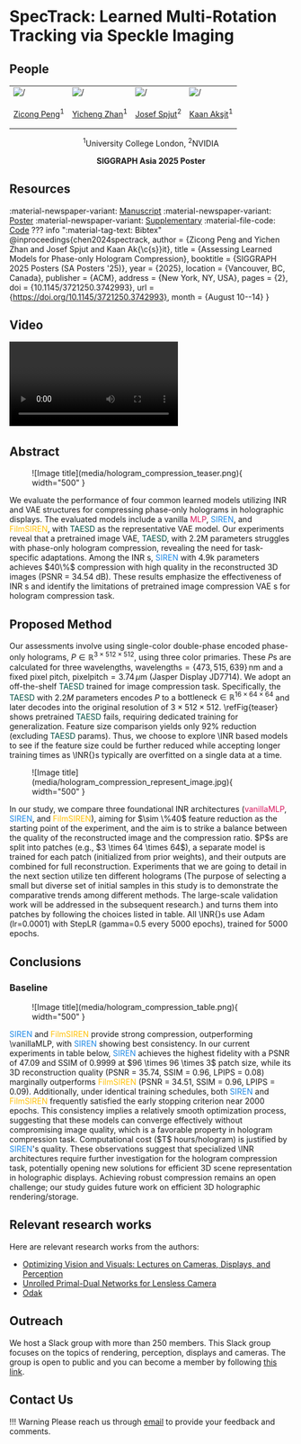 # SpecTrack: Learned Multi-Rotation Tracking via Speckle Imaging

## People
<table class=""  style="margin: 10px auto;">
  <tbody>
    <tr>
      <td> <img src="../../people/zicong_peng.png" width="120" alt=/> &nbsp;&nbsp;&nbsp;&nbsp;&nbsp;&nbsp;&nbsp;</td>
      <td> <img src="../../people/yicheng_zhan.png" width="120" alt=/> &nbsp;&nbsp;&nbsp;&nbsp;</td>
      <td> <img src="../../people/josef_spjut.png" width="120" alt=/> &nbsp;&nbsp;&nbsp;&nbsp;</td>
      <td> <img src="../../people/kaan_aksit.png" width="120" alt=/> &nbsp;&nbsp;&nbsp;&nbsp;</td>
    </tr> 
    <tr>
      <td><p style="text-align:center;"><a href="https://scholar.google.com/citations?user=lpi8DvIAAAAJ&hl=zh-CN">Zicong Peng</a><sup>1</sup></p></td>
      <td><p style="text-align:center;"><a href="https://scholar.google.com/citations?hl=zh-CN&user=x2ptSYUAAAAJ">Yicheng Zhan</a><sup>1</sup></p></td>
      <td><p style="text-align:center;"><a href="https://josef.spjut.me/">Josef Spjut</a><sup>2</sup></p></td>
      <td><p style="text-align:center;"><a href="https://kaanaksit.com">Kaan Akşit</a><sup>1</sup></p></td>
    </tr>
  </tbody>
</table>
<p style="text-align:center;">
<sup>1</sup>University College London,
<sup>2</sup>NVIDIA
</p>
<p style="text-align:center;"><b>SIGGRAPH Asia 2025 Poster</b></p>
<!-- &nbsp;<p style="text-align:center;">:material-medal:<b>Honorable Mention Award</b></p> -->


## Resources
:material-newspaper-variant: [Manuscript](https://github.com/Dasheng6666/final_project_files/blob/main/manuscript.pdf)
:material-newspaper-variant: [Poster](https://github.com/Dasheng6666/final_project_files/blob/main/goodgoodposter.pdf)
:material-newspaper-variant: [Supplementary](https://github.com/Dasheng6666/final_project_files/blob/main/supplementary.pdf)
:material-file-code: [Code](https://github.com/Dasheng6666/final_project_files/blob/main/INR.ipynb)
??? info ":material-tag-text: Bibtex"
        @inproceedings{chen2024spectrack,
          author = {Zicong Peng and Yichen Zhan and Josef Spjut and Kaan Ak{\c{s}}it},
          title = {Assessing Learned Models for Phase-only Hologram Compression},
          booktitle = {SIGGRAPH 2025 Posters (SA Posters '25)},
          year = {2025},
          location = {Vancouver, BC, Canada},
          publisher = {ACM},
          address = {New York, NY, USA},
          pages = {2},
          doi = {10.1145/3721250.3742993},
          url = {https://doi.org/10.1145/3721250.3742993},
          month = {August 10--14}
        }



## Video
<video controls>
<source src="https://kaanaksit.com/assets/video/ChenSigAsia2024SpecTrack.mp4" id="“ type="video/mp4">
</video>

## Abstract
<figure markdown>
  ![Image title](media/hologram_compression_teaser.png){ width="500" }
</figure>
We evaluate the performance of four common learned models utilizing INR and VAE structures for compressing phase-only holograms in holographic displays. The evaluated models include a vanilla <span style="color: rgb(216, 27, 96)">MLP</span>, <span style="color: rgb(30, 136, 229)">SIREN</span>, and <span style="color: rgb(255, 193, 7)">FilmSIREN</span>, with <span style="color: rgb(0, 77, 64)">TAESD</span> as the representative VAE model. Our experiments reveal that a pretrained image VAE, <span style="color: rgb(0, 77, 64)">TAESD</span>, with 2.2M parameters struggles with phase-only hologram compression, revealing the need for task-specific adaptations. Among the INR s, <span style="color: rgb(30, 136, 229)">SIREN</span> with 4.9k parameters achieves $40\%$ 
compression with high quality in the reconstructed 3D images (PSNR = 34.54 dB). These results emphasize the effectiveness of INR s and identify the limitations of pretrained image compression VAE s for hologram compression task.

## Proposed Method
Our assessments involve using single-color double-phase encoded phase-only holograms, $P \in \mathbb{R}^{3 \times 512 \times 512}$, using three color primaries.
These $P$s are calculated for three wavelengths, $\text{wavelengths} = \{473, 515, 639\}\,\text{nm}$ and a fixed pixel pitch, $\text{pixelpitch} = 3.74\,\mu\text{m}$ (Jasper Display JD7714).
We adopt an off-the-shelf <span style="color: rgb(0, 77, 64)">TAESD</span> trained for image compression task.
Specifically, the <span style="color: rgb(0, 77, 64)">TAESD</span> with $2.2M$ parameters encodes $P$ to a $\text{bottleneck} \in \mathbb{R}^{16 \times 64 \times 64}$ and later decodes into the original resolution of $3 \times 512 \times 512$.
\refFig{teaser} shows pretrained <span style="color: rgb(0, 77, 64)">TAESD</span> fails, requiring dedicated training for generalization.
Feature size comparison yields only 92\% reduction (excluding <span style="color: rgb(0, 77, 64)">TAESD</span> params).
Thus, we choose to explore \INR based models to see if the feature size could be further reduced while accepting longer training times as \INR{}s typically are overfitted on a single data at a time.
<figure markdown>
  ![Image title](media/hologram_compression_represent_image.jpg){ width="500" }
</figure>
In our study, we compare three foundational INR architectures (<span style="color: rgb(216, 27, 96)">vanillaMLP</span>, <span style="color: rgb(30, 136, 229)">SIREN</span>, and <span style="color: rgb(255, 193, 7)">FilmSIREN</span>), aiming for $\sim \%40$ feature reduction
as the starting point of the experiment, and the aim is to strike a balance between the quality of the reconstructed image and the compression ratio. 
$P$s are split into patches (e.g., $3 \times 64 \times 64$), a separate model is trained for each patch (initialized from prior weights), and their outputs are combined for full reconstruction.
Experiments that we are going to detail in the next section utilize ten different holograms (The purpose of selecting a small but diverse set of initial samples in this study is to demonstrate the comparative trends among different methods. The large-scale validation work will be addressed in the subsequent research.) and turns them into patches by following the choices listed in table.
All \INR{}s use Adam (lr=0.0001) with StepLR (gamma=0.5 every 5000 epochs), trained for 5000 epochs.


## Conclusions
### Baseline
<figure markdown>
  ![Image title](media/hologram_compression_table.png){ width="500" }
</figure>
<span style="color: rgb(30, 136, 229)">SIREN</span> and <span style="color: rgb(255, 193, 7)">FilmSIREN</span> provide strong compression, outperforming \vanillaMLP, with <span style="color: rgb(30, 136, 229)">SIREN</span> showing best consistency.
In our current experiments in table below, <span style="color: rgb(30, 136, 229)">SIREN</span> achieves the highest fidelity with a PSNR of 47.09 and SSIM of 0.9999 at $96 \times 96 \times 3$ patch size, 
while its 3D reconstruction quality (PSNR = 35.74, SSIM = 0.96, LPIPS = 0.08) marginally outperforms <span style="color: rgb(255, 193, 7)">FilmSIREN</span> (PSNR = 34.51, SSIM = 0.96, LPIPS = 0.09). 
Additionally, under identical training schedules, both <span style="color: rgb(30, 136, 229)">SIREN</span> and <span style="color: rgb(255, 193, 7)">FilmSIREN</span> frequently satisfied the early stopping criterion near 2000 epochs. 
This consistency implies a relatively smooth optimization process, suggesting that these models can converge effectively without compromising image quality, 
which is a favorable property in hologram compression task.
Computational cost ($T$ hours/hologram) is justified by <span style="color: rgb(30, 136, 229)">SIREN</span>'s quality.
These observations suggest that specialized \INR architectures require further investigation for the hologram compression task, 
potentially opening new solutions for efficient 3D scene representation in holographic displays.
Achieving robust compression remains an open challenge; our study guides future work on efficient 3D holographic rendering/storage.


<!-- ### Future work 
Testing and optimizing the system in real-world environments, considering varying lighting, distances, and object motions, is crucial for successful operation in various applications including VR, AR, and robotics. -->

## Relevant research works
Here are relevant research works from the authors:


- [Optimizing Vision and Visuals: Lectures on Cameras, Displays, and Perception](../teaching/siggraph2022_optimizing_vision_and_visuals.md)
- [Unrolled Primal-Dual Networks for Lensless Camera](https://github.com/complight/unrolled_primal_dual_networks)
- [Odak](https://github.com/kaanaksit/odak)


<!-- ## External Other Links
Here are links related to our project such as videos, articles or podcasts:

- [ACM SIGGRAPH Asia 2023, Technical Papers Fast Forward (Preview the presentations on 13 Dec, Day 2)](https://youtu.be/dMsD_xXOEKA?feature=shared&t=332) -->


## Outreach
We host a Slack group with more than 250 members.
This Slack group focuses on the topics of rendering, perception, displays and cameras.
The group is open to public and you can become a member by following [this link](../outreach/index.md).

## Contact Us
!!! Warning
    Please reach us through [email](mailto:kaanaksit@kaanaksit.com) to provide your feedback and comments.

<!-- ## Acknowledgements -->

<!-- <div style="float: left; height:200px;" class="boxed">
<img align='left' src="../../media/royal_society.png" width="100" alt/>
<img align='left' src="../../media/meta_reality_labs.png" width="100" alt/>
</div>
Kaan Akşit is supported by the Royal Society's RGS\R2\212229 - Research Grants 2021 Round 2 in building the hardware prototype. Kaan Akşit is also supported by Meta Reality Labs inclusive rendering initiative 2022. Liang Shi is supported by Meta Research PhD fellowship (2021-2023).
<br />
<br />
<br />
<br />
<br />
<br />
<br />


<div style="float: left; height:200px;" class="boxed">
<img align='left' src="../../media/eu_horizon2020.png" width="100" alt/>
<img align='left' src="../../media/tubitak.png" width="100" alt/>
</div>
Hakan Urey is supported by the European Innovation Council’s HORIZON-EIC-2021-TRANSITION-CHALLENGES program Grant Number 101057672 and Tübitak’s 2247-A National Lead Researchers Program, Project Number 120C145.
<br />
<br />
<br />
<br />
<br />
<br />
<br /> -->


